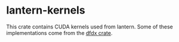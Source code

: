 # lantern-kernels

This crate contains CUDA kernels used from lantern. Some of these implementations
come from the [dfdx crate](https://github.com/coreylowman/dfdx).
